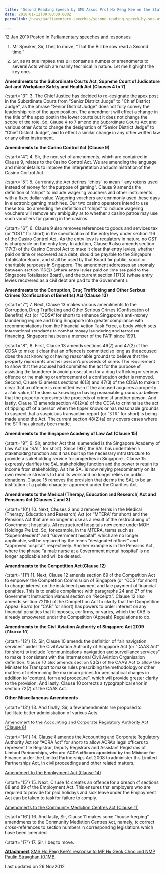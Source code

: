 ```yaml
---
title: 'Second Reading Speech by SMS Assoc Prof Ho Peng Kee on the Statutes (Miscellaneous Amendments) Bill 2009'
date: 2010-01-12T00:00:00.000Z
permalink: /news/parliamentary-speeches/second-reading-speech-by-sms-assoc-prof-ho-peng-kee-on-the-statutes-miscellaneous-amendments-bill

---
```




12 Jan 2010 Posted in [Parliamentary speeches and responses](/news/parliamentary-speeches)

1. Mr Speaker, Sir, I beg to move, “That the Bill be now read a Second time.”

2. Sir, as its title implies, this Bill contains a number of amendments to several Acts which are mainly technical in nature. Let me highlight the key ones.

**Amendments to the Subordinate Courts Act, Supreme Court of Judicature Act and Workplace Safety and Health Act (Clauses 4 to 7)**

{:start="3"}
3. The Chief Justice has decided to re-designate the apex post in the Subordinate Courts from "Senior District Judge" to "Chief District Judge", as the phrase "Senior District Judge" does not fully convey the leadership role of the apex position. The amendment will effect a change in the title of the apex post in the lower courts but it does not change the scope of the role. So, Clause 4 to 7 amend the Subordinate Courts Act and various other Acts to change the designation of “Senior District Judge” to “Chief District Judge”, and to effect a similar change in any other written law or any other instrument.

**Amendments to the Casino Control Act (Clause 9)**

{:start="4"}
4. Sir, the next set of amendments, which are contained in Clause 9, relates to the Casino Control Act. We are amending the language and minor details to improve the interpretation and administration of the Casino Control Act. 

{:start="5"}
5. Currently, the Act defines “chips” to mean “ any tokens used instead of money for the purpose of gaming”.  Clause 9 amends the definition of “chips” to include wagering vouchers and other instruments with a fixed dollar value. Wagering vouchers are commonly used these days in electronic gaming machines.  Our two casino operators intend to use these too. So amending the definition of “chips” to include wagering vouchers will remove any ambiguity as to whether a casino patron may use such vouchers for gaming in the casinos.

{:start="6"}
6. Clause 9 also removes references to goods and services tax (or “GST” for short) in the specification of the entry levy under section 116 of the Casino Control Act . As the entry levy is regulatory in nature, no GST is chargeable on the entry levy.   In addition, Clause 9 also amends section 117(3) of the Casino Control Act to make it clear that entry levies, whether paid on time or recovered as a debt, should be payable to the Singapore Totalisator Board, and shall be used by that Board for public, social or charitable purposes in Singapore. The amendment addresses an anomaly between section 116(2) (where entry levies paid on time are paid to the Singapore Totalisator Board), and the current section 117(3) (where entry levies recovered as a civil debt are paid to the Government ). 

**Amendments to the Corruption, Drug Trafficking and Other Serious Crimes (Confiscation of Benefits) Act (Clause 13)**  

{:start="7"}
7. Next, Clause 13 makes various amendments to the Corruption, Drug Trafficking and Other Serious Crimes (Confiscation of Benefits) Act (or “CDSA” for short) to enhance Singapore’s anti-money laundering regime and bring Singapore into greater compliance with recommendations from the Financial Action Task Force, a body which sets international standards to combat money laundering and terrorism financing. Singapore has been a member of the FATF since 1991. 

{:start="8"}
8. First, Clause 13 amends sections 46(2) and 47(2) of the CDSA to make it clear that an offence is committed so long as the accused does the act knowing or having reasonable grounds to believe that the property represents another person’s proceeds of crime.  The requirement to show that the accused had committed the act for the purpose of assisting the launderer to avoid prosecution for a drug trafficking or serious offence or the making or enforcement of a confiscation order is removed.   Second, Clause 13 amends sections 46(3) and 47(3) of the CDSA to make it clear that an offence is committed even if the accused acquires a property at fair value, if he does so knowing or having reasonable grounds to believe that the property represents the proceeds of crime of another person. And lastly, Clause 13 amends section 48(2)(a) of the CDSA to criminalise the act of tipping off of a person when the tipper knows or has reasonable grounds to suspect that a suspicious transaction report (or “STR” for short) is being made under the Act. The current section 48(2)(a) only covers cases where the STR has already been made.


**Amendments to the Singapore Academy of Law Act (Clause 15)**

{:start="9"}
9. Sir, another Act that is amended is the Singapore Academy of Law Act (or “SAL” for short).  Since 1997, the SAL has undertaken a stakeholding function and it has built up the necessary infrastructure to provide a stakeholding service for properties in Singapore . Clause 15 expressly clarifies the SAL stakeholding function and the power to retain its income from stakeholding. As t he SAL is now relying predominantly on its own revenue streams to fund its work and no longer relies on public donations, Clause 15 removes the provision that deems the SAL to be an institution of a public character approved under the Charities Act. 


**Amendments to the Medical (Therapy, Education and Research) Act and Pensions Act (Clauses 2 and 3)**

{:start="10"}
10. Next, Clauses 2 and 3 remove terms in the Medical (Therapy, Education and Research) Act (or “MTERA” for short) and the Pensions Act that are no longer in use as a result of the restructuring of Government hospitals. All restructured hospitals now come under MOH Holdings Pte Ltd. So, for example, in the MTERA, terms such as “Superintendent” and “Government hospital”, which are no longer applicable, will be replaced by the terms “designated officer” and “approved hospital” respectively. Another example is in the Pensions Act, where the phrase “a male nurse at a Government mental hospital” is no longer applicable and will be deleted.


**Amendments to the Competition Act (Clause 12)**

{:start="11"}
11. Next, Clause 12 amends section 69 of the Competition Act to empower the Competition Commission of Singapore (or “CCS” for short) to charge interest on the instalment payment and late payment of financial penalties. This is to enable compliance with paragraphs 24 and 27 of the Government Instruction Manual section on “Receipts”. Clause 12 also amends section 72(15) of the Competition Act to clarify that the Competition Appeal Board (or “CAB” for short) has powers to order interest on any financial penalties that it imposes, confirms, or varies, which the CAB is already empowered under the Competition (Appeals) Regulations to do. 


**Amendments to the Civil Aviation Authority of Singapore Act 2009 (Clause 10)**

{:start="12"}
12. Sir, Clause 10 amends the definition of “air navigation services” under the Civil Aviation Authority of Singapore Act (or “CAAS Act” for short) to include “communications, navigation and surveillance services” to make it consistent with the International Civil Aviation Organisation definition. Clause 10 also amends section 52(2) of the CAAS Act to allow the Minister for Transport to make rules prescribing the methodology or other matters of determining the maximum prices for aeronautical charges in addition to "content, form and procedure", which will provide greater clarity to the provision.   And lastly, Clause 10 corrects a typographical error in section 72(7) of the CAAS Act. 

**Other Miscellaneous Amendments**

{:start="13"}
13. And finally, Sir, a few amendments are proposed to facilitate better administration of various Acts.

<u>Amendment to the Accounting and Corporate Regulatory Authority Act (Clause 8)</u>


{:start="14"}
14. Clause 8 amends the Accounting and Corporate Regulatory Authority Act (or “ACRA Act” for short) to allow ACRA’s legal officers to represent the Registrar, Deputy Registrars and Assistant Registrars of Limited Partnerships, who are ACRA officers appointed by the Minister for Finance under the Limited Partnerships Act 2008 to administer this Limited Partnerships Act, in civil proceedings and other related matters. 

<u>Amendment to the Employment Act (Clause 14)</u>

{:start="15"}
15. Next, Clause 14 creates an offence for a breach of sections 88 and 89 of the Employment Act.  This ensures that employers who are required to provide for paid holidays and sick leave under the Employment Act can be taken to task for failure to comply.

<u>Amendments to the Community Mediation Centres Act (Clause 11)</u>

{:start="16"}
16. And lastly, Sir, Clause 11 makes some “house-keeping” amendments to the Community Mediation Centres Act, namely, to correct cross-references to section numbers in corresponding legislations which have been amended. 

{:start="17"}
17. Sir, I beg to move.

**<u>Attachment</u>**
[SMS Ho Peng Kee's response to MP Ho Geok Choo and NMP Paulin Straughan (0.1MB)](/files/news/parliamentary-speeches/2010/01/linkclick4e6d.pdf) 

<p class="right-side-updated">Last updated on 26 Nov 2012</p> 

